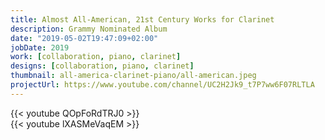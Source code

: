 ```yaml
---
title: Almost All-American, 21st Century Works for Clarinet
description: Grammy Nominated Album
date: "2019-05-02T19:47:09+02:00"
jobDate: 2019
work: [collaboration, piano, clarinet]
designs: [collaboration, piano, clarinet]
thumbnail: all-america-clarinet-piano/all-american.jpeg
projectUrl: https://www.youtube.com/channel/UC2H2Jk9_t7P7ww6F07RLTLA
---
```


{{< youtube QOpFoRdTRJ0 >}}
<br>
{{< youtube lXASMeVaqEM >}}